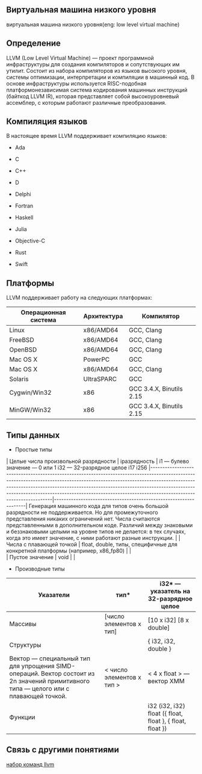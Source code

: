 ## Виртуальная машина низкого уровня
виртуальная машина низкого уровня(eng: low level virtual machine) 

## Определение
LLVM (Low Level Virtual Machine) — проект программной инфраструктуры для создания компиляторов и сопутствующих им утилит.
Состоит из набора компиляторов из языков высокого уровня, системы оптимизации, интерпретации
и компиляции в машинный код. В основе инфраструктуры используется RISC-подобная платформонезависимая система кодирования машинных инструкций 
(байткод LLVM IR), которая представляет собой высокоуровневый ассемблер, с которым работают различные преобразования.
## Компиляция языков
В настоящее время LLVM поддерживает компиляцию языков:

- Ada

- C

- C++

- D 

- Delphi

- Fortran 

- Haskell 

- Julia

- Objective-C 

- Rust

- Swift 

## Платформы
LLVM поддерживает работу на следующих платформах:

| Операционная система | Архитектура | Компилятор               |
|----------------------|-------------|--------------------------|
| Linux                | x86/AMD64   | GCC, Clang               |
| FreeBSD              | x86/AMD64   | GCC, Clang               |
| OpenBSD              | x86/AMD64   | GCC, Clang               |
| Mac OS X             | PowerPC     | GCC                      |
| Mac OS X             | x86/AMD64   | GCC, Clang               |
| Solaris              | UltraSPARC  | GCC                      |
| Cygwin/Win32         | x86         | GCC 3.4.X, Binutils 2.15 |
| MinGW/Win32          | x86         | GCC 3.4.X, Binutils 2.15 |

## Типы данных

- Простые типы




| Целые числа произвольной разрядности              |            	                           iразрядность                                                                                                                                                                                                                                               | i1 — булево значение — 0 или 1 i32 — 32-разрядное целое i17 i256 
|-------------------------------------------------------------------------------------------------------------------------------------------------------------------------------------------------------------------------------------------------------------------------------------------------------------------------------------------------------------|------------------------------------------------------------------|
Генерация машинного кода для типов очень большой разрядности не поддерживается. Но для промежуточного представления никаких ограничений нет. Числа считаются представленными в дополнительном коде. Различий между знаковыми и беззнаковыми целыми на уровне типов не делается: в тех случаях, когда это имеет значение, с ними работают разные инструкции.                                                                    |
| Числа с плавающей точкой                          |          float, double, типы, специфичные для конкретной платформы (например, x86_fp80)                                                                                                                                                                                                                 |                                                                  |                                                                  
| Пустое значение                                   |             void                                                                                                                                                                                                                                                                                        |                                                                  |


 - Производные типы

| Указатели                                                                                                                              | тип*                      | i32* — указатель на 32-разрядное целое                    |
|----------------------------------------------------------------------------------------------------------------------------------------|---------------------------|-----------------------------------------------------------|
| Массивы                                                                                                                                | [число элементов x тип]   | [10 x i32] [8 x double]                                   |
| Структуры                                                                                                                              |                           | { i32, i32, double }                                      |
| Вектор — специальный тип для упрощения SIMD-операций. Вектор состоит из 2n значений примитивного типа — целого или с плавающей точкой. | < число элементов x тип > | < 4 x float > — вектор XMM                                |
| Функции                                                                                                                                |                           | i32 (i32, i32) float ({ float, float }, { float, float }) |
## Cвязь с другими понятиями 
[набор команд llvm]()
